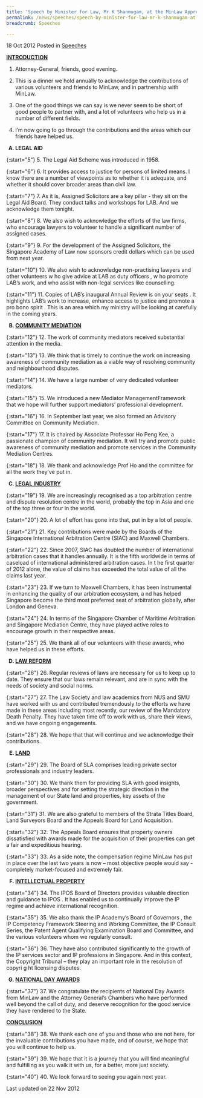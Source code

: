 ```yaml
---
title: 'Speech by Minister for Law, Mr K Shanmugam, at the MinLaw Appreciation Dinner 2012'
permalink: /news/speeches/speech-by-minister-for-law-mr-k-shanmugam-at-the-minlaw-appreciation-dinner-2012
breadcrumb: Speeches

---
```



18 Oct 2012 Posted in [Speeches](/news/speeches)

**<u>INTRODUCTION</u>**

1. Attorney-General, friends, good evening.
 
2. This is a dinner we hold annually to acknowledge the contributions of various volunteers and friends to MinLaw, and in partnership with MinLaw.
 
3. One of the good things we can say is we never seem to be short of good people to partner with, and a lot of volunteers who help us in a number of different fields. 
 
4. I’m now going to go through the contributions and the areas which our friends have helped us.

<ol style="list-style-type: upper-alpha; font-weight:bold;">
<li>LEGAL AID</li>
</ol>

{:start="5"}
5. The Legal Aid Scheme was introduced in 1958.
 
{:start="6"} 
6. It provides access to justice for persons of limited means. I know there are a number of viewpoints as to whether it is adequate, and whether it should cover broader areas than civil law. 
 
{:start="7"} 
7. As it is, Assigned Solicitors are a key pillar - they sit on the Legal Aid Board. They conduct talks and workshops for LAB. And we acknowledge them tonight.

{:start="8"}
8. We also wish to acknowledge the efforts of the law firms, who encourage lawyers to volunteer to handle a significant number of assigned cases.

{:start="9"}
9. For the development of the Assigned Solicitors, the Singapore Academy of Law now sponsors credit dollars which can be used from next year.
 
{:start="10"}
10. We also wish to acknowledge non-practising lawyers and other volunteers w ho give advice at LAB as duty officers , w ho promote LAB’s work, and who assist with non-legal services like counselling.

{:start="11"}
11. Copies of LAB’s inaugural Annual Review is on your seats . It highlights LAB’s work to increase, enhance access to justice and promote a pro bono spirit . This is an area which my ministry will be looking at carefully in the coming years.

<ol start="2" style="list-style-type: upper-alpha; font-weight:bold;">
<li><u>COMMUNITY MEDIATION</u></li>
</ol>

{:start="12"}
12. The work of community mediators received substantial attention in the media.
 
{:start="13"} 
13. We think that is timely to continue the work on increasing awareness of community mediation as a viable way of resolving community and neighbourhood disputes. 
 
{:start="14"} 
14. We have a large number of very dedicated volunteer mediators. 

{:start="15"}
15. We introduced a new Mediator ManagementFramework that we hope will further support mediators’ professional development.
 
{:start="16"} 
16. In September last year, we also formed an Advisory Committee on Community Mediation. 
 
{:start="17"} 
17. It is chaired by Associate Professor Ho Peng Kee, a passionate champion of community mediation. It will try and promote public awareness of community mediation and promote services in the Community Mediation Centres.
 
{:start="18"} 
18. We thank and acknowledge Prof Ho and the committee for all the work they’ve put in.


<ol start="3" style="list-style-type: upper-alpha; font-weight:bold;">
<li><u> LEGAL INDUSTRY</u></li>
</ol>

{:start="19"}
19. We are increasingly recognised as a top arbitration centre and dispute resolution centre in the world, probably the top in Asia and one of the top three or four in the world. 
 
{:start="20"} 
20. A lot of effort has gone into that, put in by a lot of people.
 
{:start="21"} 
21. Key contributions were made by the Boards of the Singapore International Arbitration Centre (SIAC) and Maxwell Chambers.
 
{:start="22"} 
22. Since 2007, SIAC has doubled the number of international arbitration cases that it handles annually. It is the fifth worldwide in terms of caseload of international administered arbitration cases. In t he first quarter of 2012 alone, the value of claims has exceeded the total value of all the claims last year.
 
{:start="23"} 
23. If we turn to Maxwell Chambers, it has been instrumental in enhancing the quality of our arbitration ecosystem, a nd has helped Singapore become the third most preferred seat of arbitration globally, after London and Geneva.
 
{:start="24"} 
24. In terms of the Singapore Chamber of Maritime Arbitration and Singapore Mediation Centre, they have played active roles to encourage growth in their respective areas.
 
{:start="25"} 
25. We thank all of our volunteers with these awards, who have helped us in these efforts. 

<ol start="4" style="list-style-type: upper-alpha; font-weight: bold;">
<li><u> LAW REFORM </u></li>
</ol>

{:start="26"}
26. Regular reviews of laws are necessary for us to keep up to date. They ensure that our laws remain relevant, and are in sync with the needs of society and social norms.
 
{:start="27"} 
27. The Law Society and law academics from NUS and SMU have worked with us and contributed tremendously to the efforts we have made in these areas including most recently, our review of the Mandatory Death Penalty. They have taken time off to work with us, share their views, and we have ongoing engagements.
 
{:start="28"}
28. We hope that that will continue and we acknowledge their contributions.

<ol start="5" style="list-style-type: upper-alpha; font-weight: bold;">
<li><u>LAND</u></li> 
</ol>

{:start="29"}
29. The Board of SLA comprises leading private sector professionals and industry leaders.
 
{:start="30"} 
30. We thank them for providing SLA with good insights, broader perspectives and for setting the strategic direction in the management of our State land and properties, key assets of the government.
 
{:start="31"} 
31. We are also grateful to members of the Strata Titles Board, Land Surveyors Board and the Appeals Board for Land Acquisition.
 
{:start="32"} 
32. The Appeals Board ensures that property owners dissatisfied with awards made for the acquisition of their properties can get a fair and expeditious hearing.
 
{:start="33"} 
33. As a side note, the compensation regime MinLaw has put in place over the last two years is now – most objective people would say - completely market-focused and extremely fair.

<ol start="6" style="list-style-type: upper-alpha; font-weight:bold;">
<li><u>INTELLECTUAL PROPERTY</U></li>
</ol>


{:start="34"}
34. The IPOS Board of Directors provides valuable direction and guidance to IPOS . It has enabled us to continually improve the IP regime and achieve international recognition.
 
{:start="35"} 
35. We also thank the IP Academy’s Board of Governors , the IP Competency Framework Steering and Working Committee, the IP Consult Series, the Patent Agent Qualifying Examination Board and Committee, and the various volunteers whom we regularly consult.
 
{:start="36"} 
36. They have also contributed significantly to the growth of the IP services sector and IP professions in Singapore. And in this context, the Copyright Tribunal – they play an important role in the resolution of copyri g ht licensing disputes.


<ol start="7" style="list-style-type:upper-alpha; font-weight:bold;">
<li><u>NATIONAL DAY AWARDS</u></li> 
</ol> 

{:start="37"}
37. We congratulate the recipients of National Day Awards from MinLaw and the Attorney General’s Chambers who have performed well beyond the call of duty, and deserve recognition for the good service they have rendered to the State.

**<u>CONCLUSION</u>**

{:start="38"}
38. We thank each one of you and those who are not here, for the invaluable contributions you have made, and of course, we hope that you will continue to help us.
 
{:start="39"} 
39. We hope that it is a journey that you will find meaningful and fulfilling as you walk it with us, for a better, more just society.

{:start="40"}
40. We look forward to seeing you again next year.

<p class="right-side-updated">Last updated on 22 Nov 2012</p>

